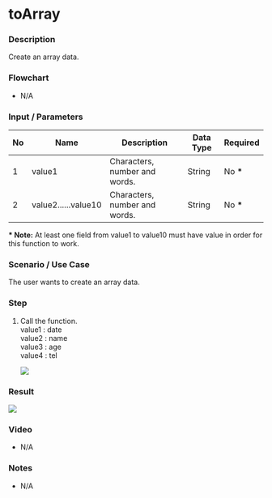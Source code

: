 ﻿# toArray

### Description

Create an array data.

### Flowchart

- N/A 

### Input / Parameters

| No | Name | Description | Data Type | Required |
| ------ | ------ | ------ |------ | ------ |
| 1 | value1 | Characters, number and words. | String | No __*__ |
| 2 | value2......value10 | Characters, number and words. | String | No __*__ |

__\* Note:__ At least one field from value1 to value10 must have value in order for this function to work.

### Scenario / Use Case

The user wants to create an array data.

### Step

1. Call the function.
    </br>
    value1 : date<br />
    value2 : name<br />
    value3 : age<br />
    value4 : tel<br />
    
    ![](../../../../document/function/Object/toArray/toArray-step-1.png?raw=true)

### Result

![](../../../../document/function/Object/toArray/toArray-result-1.png?raw=true)

### Video

- N/A

<!--[![Video](http://i.imgur.com/Ot5DWAW.png)](https://youtu.be/StTqXEQ2l-Y?t=35s)-->

### Notes

- N/A